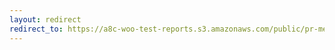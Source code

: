 ```yaml
---
layout: redirect
redirect_to: https://a8c-woo-test-reports.s3.amazonaws.com/public/pr-merge/38573/e2e/index.html
---
```


